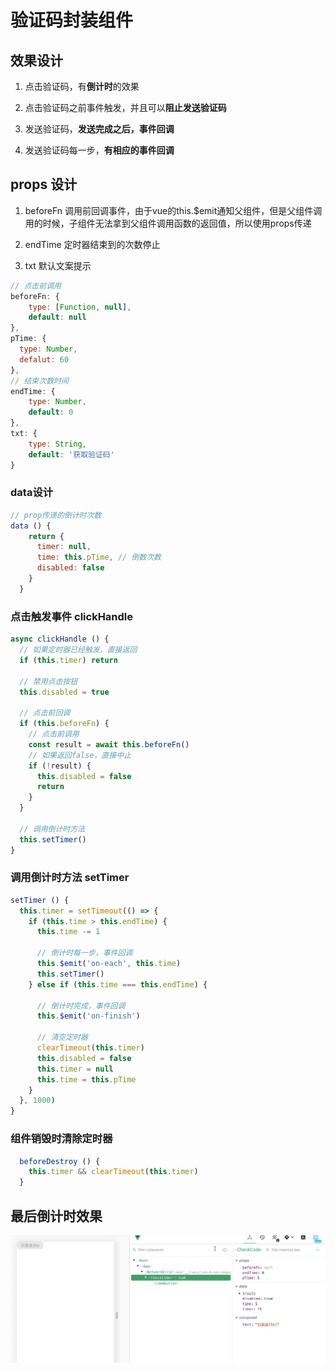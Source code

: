 # 验证码封装组件

## 效果设计

1. 点击验证码，有**倒计时**的效果

2. 点击验证码之前事件触发，并且可以**阻止发送验证码**

3. 发送验证码，**发送完成之后，事件回调**

4. 发送验证码每一步，**有相应的事件回调**

## props 设计

1. beforeFn 调用前回调事件，由于vue的this.$emit通知父组件，但是父组件调用的时候，子组件无法拿到父组件调用函数的返回值，所以使用props传递

2. endTime 定时器结束到的次数停止

3. txt 默认文案提示

```js
// 点击前调用
beforeFn: {
    type: [Function, null],
    default: null
},
pTime: {
  type: Number,
  defalut: 60
},
// 结束次数时间
endTime: {
    type: Number,
    default: 0
},
txt: {
    type: String,
    default: '获取验证码'
}
```

### data设计

```js
// prop传递的倒计时次数
data () {
    return {
      timer: null,
      time: this.pTime, // 倒数次数
      disabled: false
    }
  }
```

### 点击触发事件 clickHandle

```js
async clickHandle () {
  // 如果定时器已经触发，直接返回
  if (this.timer) return

  // 禁用点击按钮
  this.disabled = true

  // 点击前回调
  if (this.beforeFn) {
    // 点击前调用
    const result = await this.beforeFn()
    // 如果返回false，直接中止
    if (!result) {
      this.disabled = false
      return
    }
  }

  // 调用倒计时方法
  this.setTimer()
}
```

### 调用倒计时方法 setTimer

```js
setTimer () {
  this.timer = setTimeout(() => {
    if (this.time > this.endTime) {
      this.time -= 1

      // 倒计时每一步，事件回调
      this.$emit('on-each', this.time)
      this.setTimer()
    } else if (this.time === this.endTime) {

      // 倒计时完成，事件回调
      this.$emit('on-finish')

      // 清空定时器
      clearTimeout(this.timer)
      this.disabled = false
      this.timer = null
      this.time = this.pTime
    }
  }, 1000)
}
```

### 组件销毁时清除定时器

```js
  beforeDestroy () {
    this.timer && clearTimeout(this.timer)
  }
```

## 最后倒计时效果

![checkcode](./example.gif)
